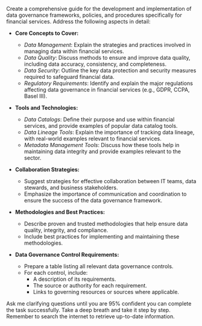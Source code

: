 Create a comprehensive guide for the development and implementation of data governance frameworks, policies, and procedures specifically for financial services. Address the following aspects in detail:

- **Core Concepts to Cover:**
  - *Data Management*: Explain the strategies and practices involved in managing data within financial services.
  - *Data Quality*: Discuss methods to ensure and improve data quality, including data accuracy, consistency, and completeness.
  - *Data Security*: Outline the key data protection and security measures required to safeguard financial data.
  - *Regulatory Requirements*: Identify and explain the major regulations affecting data governance in financial services (e.g., GDPR, CCPA, Basel III).

- **Tools and Technologies:**
  - *Data Catalogs*: Define their purpose and use within financial services, and provide examples of popular data catalog tools.
  - *Data Lineage Tools*: Explain the importance of tracking data lineage, with real-world examples relevant to financial services.
  - *Metadata Management Tools*: Discuss how these tools help in maintaining data integrity and provide examples relevant to the sector.

- **Collaboration Strategies:**
  - Suggest strategies for effective collaboration between IT teams, data stewards, and business stakeholders.
  - Emphasize the importance of communication and coordination to ensure the success of the data governance framework.

- **Methodologies and Best Practices:**
  - Describe proven and trusted methodologies that help ensure data quality, integrity, and compliance.
  - Include best practices for implementing and maintaining these methodologies.

- **Data Governance Control Requirements:**
  - Prepare a table listing all relevant data governance controls.
  - For each control, include:
    - A description of its requirements.
    - The source or authority for each requirement.
    - Links to governing resources or sources where applicable.

Ask me clarifying questions until you are 95% confident you can complete the task successfully. Take a deep breath and take it step by step. Remember to search the internet to retrieve up-to-date information.